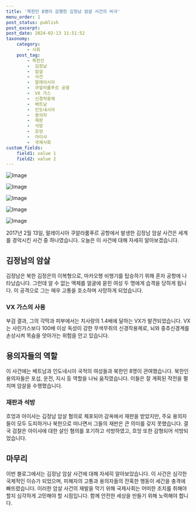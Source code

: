 ```yaml
---
title: '북한인 8명이 감행한 김정남 암살 사건의 비극'
menu_order: 1
post_status: publish
post_excerpt: 
post_date: 2024-02-13 11:51:52
taxonomy:
    category:
        - 사회
    post_tag:
        - 북한인
        -  김정남
        -  암살
        -  사건
        -  말레이시아
        -  쿠알라룸푸르 공항
        -  VX 가스
        -  신경작용제
        -  베트남
        -  인도네시아
        -  용의자
        -  재판
        -  석방
        -  흐엉
        -  아이샤
        -  국제사회
custom_fields:
    field1: value 1
    field2: value 2
---
```


![Image](https://imgnews.pstatic.net/image/421/2024/02/13/0007347065_001_20240213085009221.jpg?type=w647)

![Image](https://imgnews.pstatic.net/image/421/2024/02/13/0007347065_002_20240213085009264.jpg?type=w647)

![Image](https://imgnews.pstatic.net/image/421/2024/02/13/0007347065_003_20240213085009301.jpg?type=w647)

![Image](https://imgnews.pstatic.net/image/421/2024/02/13/0007347065_004_20240213085009332.jpg?type=w647)

![Image](https://imgnews.pstatic.net/image/421/2024/02/13/0007347065_005_20240213085009375.jpg?type=w647)

2017년 2월 13일, 말레이시아 쿠알라룸푸르 공항에서 발생한 김정남 암살 사건은 세계를 경악시킨 사건 중 하나였습니다. 오늘은 이 사건에 대해 자세히 알아보겠습니다.
## 김정남의 암살
김정남은 북한 김정은의 이복형으로, 마카오행 비행기를 탑승하기 위해 혼자 공항에 나타났습니다. 그런데 알 수 없는 액체를 얼굴에 묻힌 여성 두 명에게 습격을 당하게 됩니다. 이 공격으로 그는 매우 고통을 호소하며 사망하게 되었습니다.
### VX 가스의 사용
부검 결과, 그의 각막과 피부에서는 치사량의 1.4배에 달하는 VX가 발견되었습니다. VX는 사린가스보다 100배 이상 독성이 강한 무색무취의 신경작용제로, 뇌와 중추신경계를 손상시켜 목숨을 앗아가는 위험을 안고 있습니다.
## 용의자들의 역할
이 사건에는 베트남과 인도네시아 국적의 여성들과 북한인 8명이 관여했습니다. 북한인 용의자들은 포섭, 운전, 지시 등 역할을 나눠 움직였습니다. 이들은 잘 계획된 작전을 펼치며 암살을 수행했습니다.
### 재판과 석방
흐엉과 아이샤는 김정남 암살 혐의로 체포되어 감옥에서 재판을 받았지만, 주요 용의자들이 모두 도피하거나 북한으로 떠나면서 그들의 재판은 큰 의미를 갖지 못했습니다. 결국 검찰은 아이샤에 대한 살인 혐의를 포기하고 석방하였고, 흐엉 또한 감형되어 석방되었습니다.
## 마무리
이번 블로그에서는 김정남 암살 사건에 대해 자세히 알아보았습니다. 이 사건은 심각한 국제적인 이슈가 되었으며, 피해자의 고통과 용의자들의 잔혹한 행동이 세간을 충격에 빠뜨렸습니다. 이러한 암살 사건의 재발을 막기 위해 국제사회는 어떠한 조치를 취해야 할지 심각하게 고민해야 할 시점입니다. 함께 안전한 세상을 만들기 위해 노력해야 합니다.
